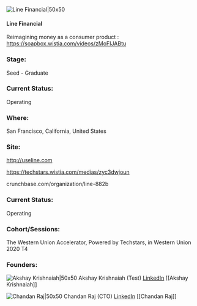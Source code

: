 

![Line Financial|50x50](https://apimg.techstars.com/connect/images/image_files/5f04b72334a60d0167000044/original/icn_Line.png)

#### Line Financial
Reimagining money as a consumer product : https://soapbox.wistia.com/videos/zMoFIJABtu

### Stage: 
Seed - Graduate 

### Current Status: 
Operating

### Where:
San Francisco, California, United States

### Site:
http://useline.com

https://techstars.wistia.com/medias/zyc3dwjoun

crunchbase.com/organization/line-882b

### Current Status: 
Operating

### Cohort/Sessions: 
The Western Union Accelerator, Powered by Techstars, in Western Union 2020 T4

### Founders: 

![Akshay Krishnaiah|50x50](https://apimg.techstars.com/connect/images/image_files/5f04b67634a60d0167000043/original/profiilePic.jpeg) Akshay Krishnaiah (Test) [LinkedIn](https://linkedin.com/in/entrprenr) [[Akshay Krishnaiah]]

![Chandan Raj|50x50](https://apimg.techstars.com/connect/images/image_files/5f74d72aa36c11289900006b/original/Chandan.png) Chandan Raj (CTO) [LinkedIn](https://linkedin.com/in/chandansraj) [[Chandan Raj]]


